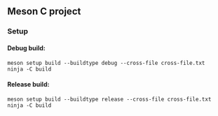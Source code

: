 ## Meson C project

### Setup

#### Debug build:
```
meson setup build --buildtype debug --cross-file cross-file.txt
ninja -C build
```

#### Release build:
```
meson setup build --buildtype release --cross-file cross-file.txt
ninja -C build
```
